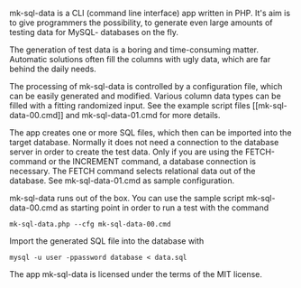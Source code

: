 mk-sql-data is a CLI (command line interface) app written in PHP. It's aim is to give programmers the possibility, to generate even large amounts of testing data for MySQL- databases on the fly.

The generation of test data is a boring and time-consuming matter. Automatic solutions often fill the columns with ugly data, which are far behind the daily needs.

The processing of mk-sql-data is controlled by a configuration file, which can be easily generated and
modified. Various column data types can be filled with a fitting randomized input. See the example script files
[[mk-sql-data-00.cmd]] and mk-sql-data-01.cmd for more details.

The app creates one or more SQL files, which then can be imported into the target database. Normally it does not need a connection to the database server in order to create the test data.
Only if you are using the FETCH-command or the INCREMENT command, a database connection is necessary. The FETCH command selects relational data out of the database. See mk-sql-data-01.cmd as sample configuration.

mk-sql-data runs out of the box. You can use the sample script mk-sql-data-00.cmd as starting point in order to
run a test with the command

    mk-sql-data.php --cfg mk-sql-data-00.cmd

Import the generated SQL file into the database with 

    mysql -u user -ppassword database < data.sql

The app mk-sql-data is licensed under the terms of the MIT license.